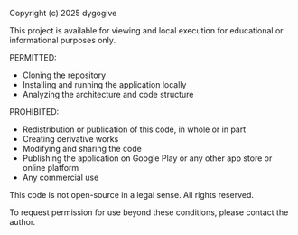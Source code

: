 Copyright (c) 2025 dygogive

This project is available for viewing and local execution for educational or informational purposes only.

PERMITTED:
- Cloning the repository
- Installing and running the application locally
- Analyzing the architecture and code structure

PROHIBITED:
- Redistribution or publication of this code, in whole or in part
- Creating derivative works
- Modifying and sharing the code
- Publishing the application on Google Play or any other app store or online platform
- Any commercial use

This code is not open-source in a legal sense. All rights reserved.

To request permission for use beyond these conditions, please contact the author.
